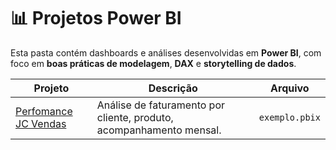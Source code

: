 # 📊 Projetos Power BI

Esta pasta contém dashboards e análises desenvolvidas em **Power BI**, com foco em **boas práticas de modelagem**, **DAX** e **storytelling de dados**.

| Projeto | Descrição | Arquivo |
|----------|------------|---------|
| [Perfomance JC Vendas](./curva-abc-clientes) | Análise de faturamento por cliente, produto, acompanhamento mensal. | `exemplo.pbix` |
